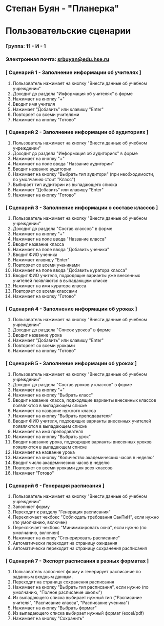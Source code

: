 # Степан Буян - "Планерка"
# Пользовательские сценарии

### Группа: 11 - И - 1
### Электронная почта: srbuyan@edu.hse.ru


### [ Сценарий 1 - Заполнение информации об учителях ]

1. Пользователь нажимает на кнопку "Внести данные об учебном учреждении"
2. Доходит до раздела "Информация об учителях" в форме
3. Нажимает на кнопку "+"
4. Вводит имя учителя
5. Нажимает "Добавить" или клавишу "Enter"
6. Повторяет со всеми учителями
7. Нажимает на кнопку "Готово"
   

### [ Сценарий 2 - Заполнение информации об аудиториях ]

1. Пользователь нажимает на кнопку "Внести данные об учебном учреждении"
2. Доходит до раздела "Информация об аудиториях" в форме
3. Нажимает на кнопку "+"
4. Нажимает на поле ввода "Название аудитории"
5. Вводит название аудитории
6. Нажимает на кнопку "Выбрать тип аудитори" (при необходимости, по умолчанию стоит "Класс")
7. Выбирает тип аудитории из выпадающего списка
8. Нажимает "Добавить" или клавишу "Enter"
9. Нажимает на кнопку "Готово"
    

### [ Сценарий 3 - Заполнение информации о составе классов ]

1. Пользователь нажимает на кнопку "Внести данные об учебном учреждении"
2. Доходит до раздела "Состав классов" в форме
3. Нажимает на кнопку "+"
4. Нажимает на поле ввода "Название класса"
5. Вводит название класса
6. Нажимает на поле ввода "Добавить ученика"
7. Вводит ФИО ученика
8. Нажимает клавишу "Enter"
9. Повторяет со всеми учениками
10. Нажимает на поле ввода "Добавить куратора класса"
11. Вводит ФИО учителя, подходящие варианты уже внесенных учителей появляются в выпадающем списке
12. Нажимает на имя куратора класса
13. Повторяет со всеми классами
14. Нажимает на кнопку "Готово"


### [ Сценарий 4 - Заполнение информации об уроках ]

1. Пользователь нажимает на кнопку "Внести данные об учебном учреждении"
2. Доходит до раздела "Список уроков" в форме
4. Вводит название урока
5. Нажимает "Добавить" или клавишу "Enter"
6. Повторяет со всеми уроками
7. Нажимает на кнопку "Готово"


### [ Сценарий 5 - Заполнение информации об уроках ]

1. Пользователь нажимает на кнопку "Внести данные об учебном учреждении"
2. Доходит до раздела "Состав уроков у классов" в форме
3. Нажимает на кнопку "+"
4. Нажимает на кнопку "Выбрать класс"
5. Вводит название класса, подходящие варианты внесенных классов появляются в выпадающем списке
6. Нажимает на название нужного класса
7. Нажимает на кнопку "Выбрать преподавателя"
8. Вводит ФИО учителя, подходящие варианты внесенных учителей появляются в выпадающем списке
9. Нажимает на имя преподавателя
10. Нажимает на кнопку "Выбрать урок"
11. Вводит навзание урока, подходящие варианты внесенных уроков появляются в выпадающем списке
12. Нажимает на название урока
13. Нажимает на кнопку "Количество академических часов в неделю"
14. Вводит число академических часов в неделю
15. Повторяет со всеми уроками для всех классов
16. Нажимает "Готово"


### [ Сценарий 6 - Генерация расписания ]

1. Пользователь нажимает на кнопку "Внести данные об учебном учреждении"
2. Заполняет форму
3. Переходит к разделу "Генерация расписания"
4. Переключает чекбокс "Соблюдать требования СанПиН", если нужно (по умолчанию, включен)
5. Переключает чекбокс "Минимизировать окна", если нужно (по умолчанию, включен)
6. Нажимает на кнопку "Сгенерировать расписание"
7. Автоматически переходит на страницу ожидания
8. Автоматически переходит на страницу сохранения расписания


### [ Сценарий 7 - Экспорт расписания в разных форматах ]

1. Пользователь заполняет форму и генерирует расписание по заданным входным данным.
2. Переходит на страницу сохранения расписания
3. Нажимает на кнопку "Выбрать тип расписания", если нужно (по умолчанию, "Полное расписание школы")
4. Из выпадающего списка выбирает нужный тип ("Расписание учителя", "Расписание класса", "Расписание ученика")
5. Нажимает на кнопку "Выбрать формат"
6. Из выпадающего списка выбирает нужный формат (excel/pdf)
7. Нажимает на кнопку "Сохранить"
